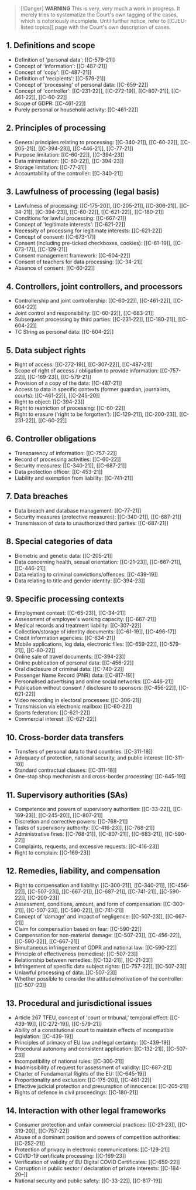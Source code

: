 


> [!Danger] **WARNING**
> This is very, *very* much a work in progress. It merely tries to systematize the Court's own tagging of the cases, which is notoriously incomplete. Until further notice, refer to [[CJEU-listed topics]] page with the Court's own description of cases.

## 1. Definitions and scope
-   Definition of 'personal data': [[C-579-21]]
-   Concept of 'information': [[C-487-21]]
-   Concept of 'copy': [[C-487-21]]
-   Definition of 'recipients': [[C-579-21]]
-   Concept of 'processing' of personal data: [[C-659-22]]
-   Concept of 'controller': [[C-231-22]], [[C-272-19]], [[C-807-21]], [[C-461-22]], [[C-60-22]]
-   Scope of GDPR: [[C-461-22]]
-   Purely personal or household activity: [[C-461-22]]

## 2. Principles of processing
-   General principles relating to processing: [[C-340-21]], [[C-60-22]], [[C-205-21]], [[C-394-23]], [[C-446-21]], [[C-77-21]]
-   Purpose limitation: [[C-60-22]], [[C-394-23]]
-   Data minimisation: [[C-60-22]], [[C-394-23]]
-   Storage limitation: [[C-77-21]]
-   Accountability of the controller: [[C-340-21]]

## 3. Lawfulness of processing (legal basis)
-   Lawfulness of processing: [[C-175-20]], [[C-205-21]], [[C-306-21]], [[C-34-21]], [[C-394-23]], [[C-60-22]], [[C-621-22]], [[C-180-21]]
-   Conditions for lawful processing: [[C-667-21]]
-   Concept of 'legitimate interests': [[C-621-22]]
-   Necessity of processing for legitimate interests: [[C-621-22]]
-   Concept of consent: [[C-673-17]]
-   Consent (including pre-ticked checkboxes, cookies): [[C-61-19]], [[C-673-17]], [[C-129-21]]
-   Consent management framework: [[C-604-22]]
-   Consent of teachers for data processing: [[C-34-21]]
-   Absence of consent: [[C-60-22]]

## 4. Controllers, joint controllers, and processors
-   Controllership and joint controllership: [[C-60-22]], [[C-461-22]], [[C-604-22]]
-   Joint control and responsibility: [[C-60-22]], [[C-683-21]]
-   Subsequent processing by third parties: [[C-231-22]], [[C-180-21]], [[C-604-22]]
-   TC String as personal data: [[C-604-22]]

## 5. Data subject rights
-   Right of access: [[C-272-19]], [[C-307-22]], [[C-487-21]]
-   Scope of right of access / obligation to provide information: [[C-757-22]], [[C-169-23]], [[C-579-21]]
-   Provision of a copy of the data: [[C-487-21]]
-   Access to data in specific contexts (former guardian, journalists, courts): [[C-461-22]], [[C-245-20]]
-   Right to object: [[C-394-23]]
-   Right to restriction of processing: [[C-60-22]]
-   Right to erasure ('right to be forgotten'): [[C-129-21]], [[C-200-23]], [[C-231-22]], [[C-60-22]]

## 6. Controller obligations
-   Transparency of information: [[C-757-22]]
-   Record of processing activities: [[C-60-22]]
-   Security measures: [[C-340-21]], [[C-687-21]]
-   Data protection officer: [[C-453-21]]
-   Liability and exemption from liability: [[C-741-21]]

## 7. Data breaches
-   Data breach and database management: [[C-77-21]]
-   Security measures (protective measures): [[C-340-21]], [[C-687-21]]
-   Transmission of data to unauthorized third parties: [[C-687-21]]

## 8. Special categories of data
-   Biometric and genetic data: [[C-205-21]]
-   Data concerning health, sexual orientation: [[C-21-23]], [[C-667-21]], [[C-446-21]]
-   Data relating to criminal convictions/offences: [[C-439-19]]
- Data relating to title and gender identity: [[C-394-23]]

## 9. Specific processing contexts
-   Employment context: [[C-65-23]], [[C-34-21]]
-   Assessment of employee's working capacity: [[C-667-21]]
-   Medical records and treatment liability: [[C-307-22]]
-   Collection/storage of identity documents: [[C-61-19]], [[C-496-17]]
-   Credit information agencies: [[C-634-21]]
-   Mobile applications, log data, electronic files: [[C-659-22]], [[C-579-21]], [[C-60-22]]
-   Online sale of travel documents: [[C-394-23]]
-   Online publication of personal data: [[C-456-22]]
-   Oral disclosure of criminal data: [[C-740-22]]
-   Passenger Name Record (PNR) data: [[C-817-19]]
-   Personalised advertising and online social networks: [[C-446-21]]
-   Publication without consent / disclosure to sponsors: [[C-456-22]], [[C-621-22]]
-   Video recording in electoral processes: [[C-306-21]]
-   Transmission via electronic mailbox: [[C-60-22]]
-   Sports federation: [[C-621-22]]
-   Commercial interest: [[C-621-22]]
## 10. Cross-border data transfers
-   Transfers of personal data to third countries: [[C-311-18]]
-   Adequacy of protection, national security, and public interest: [[C-311-18]]
-   Standard contractual clauses: [[C-311-18]]
-   One-stop shop mechanism and cross-border processing: [[C-645-19]]

## 11. Supervisory authorities (SAs)
-   Competence and powers of supervisory authorities: [[C-33-22]], [[C-169-23]], [[C-245-20]], [[C-807-21]]
-   Discretion and corrective powers: [[C-768-21]]
-   Tasks of supervisory authority: [[C-416-23]], [[C-768-21]]
-   Administrative fines: [[C-768-21]], [[C-807-21]], [[C-683-21]], [[C-590-22]]
-   Complaints, requests, and excessive requests: [[C-416-23]]
-   Right to complain: [[C-169-23]]

## 12. Remedies, liability, and compensation
-   Right to compensation and liability: [[C-300-21]], [[C-340-21]], [[C-456-22]], [[C-507-23]], [[C-667-21]], [[C-687-21]], [[C-741-21]], [[C-590-22]], [[C-200-23]]
-   Assessment, conditions, amount, and form of compensation: [[C-300-21]], [[C-507-23]], [[C-590-22]], [[C-741-21]]
-   Concept of 'damage' and impact of negligence: [[C-507-23]], [[C-667-21]]
-   Claim for compensation based on fear: [[C-590-22]]
-   Compensation for non-material damage: [[C-507-23]], [[C-456-22]], [[C-590-22]], [[C-667-21]]
-   Simultaneous infringement of GDPR and national law: [[C-590-22]]
-   Principle of effectiveness (remedies): [[C-507-23]]
-   Relationship between remedies: [[C-132-21]], [[C-21-23]]
 -   Infringement of specific data subject rights: [[C-757-22]], [[C-507-23]]
-   Unlawful processing of data: [[C-507-23]]
-   Whether possible to consider the attitude/motivation of the controller: [[C-507-23]]

## 13. Procedural and jurisdictional issues
-   Article 267 TFEU, concept of 'court or tribunal,' temporal effect: [[C-439-19]], [[C-272-19]], [[C-579-21]]
-   Ability of a constitutional court to maintain effects of incompatible legislation: [[C-439-19]]
-   Principles of primacy of EU law and legal certainty: [[C-439-19]]
-   Procedural autonomy and consistent application: [[C-132-21]], [[C-507-23]]
-   Incompatibility of national rules: [[C-300-21]]
-   Inadmissibility of request for assessment of validity: [[C-687-21]]
-   Charter of Fundamental Rights of the EU: [[C-645-19]]
-   Proportionality and exclusion: [[C-175-20]], [[C-461-22]]
-   Effective judicial protection and presumption of innocence: [[C-205-21]]
-   Rights of defence in civil proceedings: [[C-180-21]]

## 14. Interaction with other legal frameworks
-   Consumer protection and unfair commercial practices: [[C-21-23]], [[C-319-20]], [[C-757-22]]
-   Abuse of a dominant position and powers of competition authorities: [[C-252-21]]
-   Protection of privacy in electronic communications: [[C-129-21]]
-   COVID-19 certificate processing: [[C-169-23]]
-   Verification of validity of EU Digital COVID Certificates: [[C-659-22]]
-   Corruption in public sector / declaration of private interests: [[C-184-20–]]
-   National security and public safety: [[C-33-22]], [[C-817-19]]

